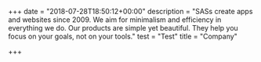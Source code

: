+++
date = "2018-07-28T18:50:12+00:00"
description = "SASs create apps and websites since 2009. We aim for minimalism and efficiency in everything we do. Our products are simple yet beautiful. They help you focus on your goals, not on your tools."
test = "Test"
title = "Company"

+++
